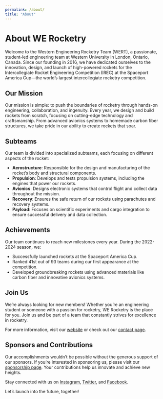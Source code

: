 ```yaml
---
permalink: /about/
title: "About"
---
```


# About WE Rocketry

Welcome to the Western Engineering Rocketry Team (WERT), a passionate, student-led engineering team at Western University in London, Ontario, Canada. Since our founding in 2016, we have dedicated ourselves to the innovation, design, and launch of high-powered rockets for the Intercollegiate Rocket Engineering Competition (IREC) at the Spaceport America Cup—the world’s largest intercollegiate rocketry competition.

## Our Mission

Our mission is simple: to push the boundaries of rocketry through hands-on engineering, collaboration, and ingenuity. Every year, we design and build rockets from scratch, focusing on cutting-edge technology and craftsmanship. From advanced avionics systems to homemade carbon fiber structures, we take pride in our ability to create rockets that soar.

## Subteams

Our team is divided into specialized subteams, each focusing on different aspects of the rocket:

- **Aerostructure**: Responsible for the design and manufacturing of the rocket’s body and structural components.
- **Propulsion**: Develops and tests propulsion systems, including the engines that power our rockets.
- **Avionics**: Designs electronic systems that control flight and collect data throughout the mission.
- **Recovery**: Ensures the safe return of our rockets using parachutes and recovery systems.
- **Payload**: Focuses on scientific experiments and cargo integration to ensure successful delivery and data collection.

## Achievements

Our team continues to reach new milestones every year. During the 2022-2024 season, we:
- Successfully launched rockets at the Spaceport America Cup.
- Ranked 41st out of 93 teams during our first appearance at the competition.
- Developed groundbreaking rockets using advanced materials like carbon fiber and innovative avionics systems.

## Join Us

We’re always looking for new members! Whether you’re an engineering student or someone with a passion for rocketry, WE Rocketry is the place for you. Join us and be part of a team that constantly strives for excellence in rocketry.

For more information, visit our [website](https://www.werocketry.com) or check out our [contact page](https://www.werocketry.com/contact-us).

## Sponsors and Contributions

Our accomplishments wouldn’t be possible without the generous support of our sponsors. If you’re interested in sponsoring us, please visit our [sponsorship page](https://www.werocketry.com/sponsor-us). Your contributions help us innovate and achieve new heights.

Stay connected with us on [Instagram](https://www.instagram.com/westernrocketry), [Twitter](https://twitter.com/westernrocketry), and [Facebook](https://www.facebook.com/westernrocketry).

Let’s launch into the future, together!
